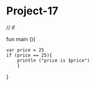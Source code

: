 # Project-17
// if

fun main (){

    var price = 25
    if (price == 25){
        println ("price is $price")
        }
}
